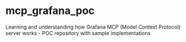 # mcp_grafana_poc
Learning and understanding how Grafana MCP (Model Context Protocol) server works - POC repository with sample implementations
